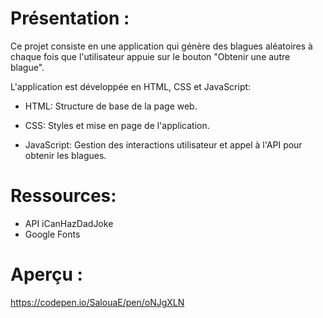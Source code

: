 
# Présentation :
Ce projet consiste en une application qui génère des blagues aléatoires à chaque fois que l'utilisateur appuie sur le bouton "Obtenir une autre blague". 

L'application est développée en HTML, CSS et JavaScript:

* HTML: Structure de base de la page web.

* CSS: Styles et mise en page de l'application.

* JavaScript: Gestion des interactions utilisateur et appel à l'API pour obtenir les blagues.

# Ressources:

* API iCanHazDadJoke
* Google Fonts

# Aperçu :
https://codepen.io/SalouaE/pen/oNJgXLN